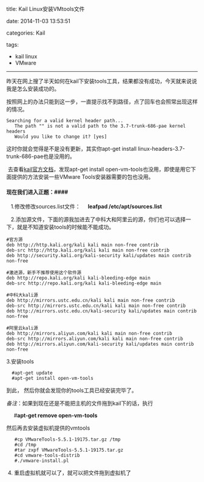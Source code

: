 title: Kail Linux安装VMtools文件

date: 2014-11-03 13:53:51

categories: Kail 

tags:

- kail linux
- VMware 

---

昨天在网上搜了半天如何在kail下安装tools工具，结果都没有成功，今天就来说说我是怎么安装成功的。

按照网上的办法只能到这一步，一直提示找不到路径，点了回车也会照常出现这样的情况。

```
Searching for a valid kernel header path...
   The path "" is not a valid path to the 3.7-trunk-686-pae kernel headers
   Would you like to change it? [yes]
```

这时你就会觉得是不是没有更新，其实你apt-get install linux-headers-3.7-trunk-686-pae也是没用的。

 去查看[kail官方文档](http://cn.docs.kali.org/general-use-cn/kali%E8%99%9A%E6%8B%9F%E6%9C%BA%E5%AE%89%E8%A3%85vmware-tools)，发现apt-get install open-vm-tools也没用，即使是用它下面提供的方法安装一些VMware Tools安装器需要的包也没用。

#### 现在我们进入正题：####

   1.修改修改sources.list文件：
    **leafpad /etc/apt/sources.list**

   2.添加源文件，下面的源我加进去了中科大和阿里云的源，你们也可以选择一下，就是不知道安装tools的时候能不能成功。

```
#官方源
deb http://http.kali.org/kali kali main non-free contrib
deb-src http://http.kali.org/kali kali main non-free contrib
deb http://security.kali.org/kali-security kali/updates main contrib non-free

#激进源，新手不推荐使用这个软件源
deb http://repo.kali.org/kali kali-bleeding-edge main
deb-src http://repo.kali.org/kali kali-bleeding-edge main

#中科大kali源
deb http://mirrors.ustc.edu.cn/kali kali main non-free contrib
deb-src http://mirrors.ustc.edu.cn/kali kali main non-free contrib
deb http://mirrors.ustc.edu.cn/kali-security kali/updates main contrib non-free

#阿里云kali源
deb http://mirrors.aliyun.com/kali kali main non-free contrib
deb-src http://mirrors.aliyun.com/kali kali main non-free contrib
deb http://mirrors.aliyun.com/kali-security kali/updates main contrib non-free
```

3.安装tools

```
  #apt-get update                              
  #apt-get install open-vm-tools 
```

到此， 然后你就会发现你的tools工具已经安装完毕了。

*备注*：如果到现在还是不能把主机的文件拖到kail下的话，执行

     #**apt-get remove open-vm-tools**     

然后再去安装虚拟机提供的vmtools

```
   #cp VMwareTools-5.5.1-19175.tar.gz /tmp 
   #cd /tmp
   #tar zxpf VMwareTools-5.5.1-19175.tar.gz
   #cd vmware-tools-distrib 
   #./vmware-install.pl
```

 4. 重启虚拟机就可以了，就可以把文件拖到虚拟机了




